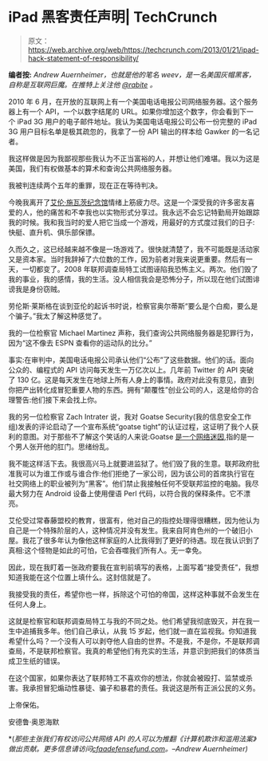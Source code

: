 # iPad 黑客责任声明| TechCrunch

> 原文：<https://web.archive.org/web/https://techcrunch.com/2013/01/21/ipad-hack-statement-of-responsibility/>

**编者按:** *Andrew Auernheimer，也就是他的笔名 weev，是一名美国灰帽黑客，自称是互联网巨魔。在推特上关注他 [@rabite](https://web.archive.org/web/20230330140143/http://twitter.com/rabite) 。*

2010 年 6 月，在开放的互联网上有一个美国电话电报公司网络服务器。这个服务器上有一个 API，一个以数字结尾的 URL。如果你增加这个数字，你会看到下一个 iPad 3G 用户的电子邮件地址。我认为美国电话电报公司公布一份完整的 iPad 3G 用户目标名单是极其疏忽的，我拿了一份 API 输出的样本给 Gawker 的一名记者。

我这样做是因为我鄙视那些我认为不正当富裕的人，并想让他们难堪。我以为这是美国，我们有权做基本的算术和查询公共网络服务器。

我被判连续两个五年的重罪，现在正在等待判决。

今晚我离开了[艾伦·施瓦茨纪念馆](//web.archive.org/web/20230330140143/https://news.cnet.com/8301-10797_3-57564876-235/memorial-service-honors-swartz-as-activist-individual/)情绪上筋疲力尽。这是一个深受我的许多密友喜爱的人，他的痛苦和不幸我也以实物形式分享过。我永远不会忘记特勤局开始跟踪我的时候。我和我当时的爱人把它当成一个游戏，用最好的方式度过我们的日子:快艇、直升机、俱乐部保镖。

久而久之，这已经越来越不像是一场游戏了。很快就清楚了，我不可能既是活动家又是资本家。当时我辞掉了六位数的工作，因为前者对我来说更重要。然后有一天，一切都变了。2008 年联邦调查局特工试图诬陷我恐怖主义。两次。他们毁了我的事业，我的感情，我的生活。没人相信我会是恐怖分子，所以现在他们试图诽谤我是身份窃贼。

劳伦斯·莱斯格在谈到亚伦的起诉书时说，检察官奥尔蒂斯“要么是个白痴，要么是个骗子。”我太了解这种感觉了。

我的一位检察官 Michael Martinez 声称，我们查询公共网络服务器是犯罪行为，因为“这不像去 ESPN 查看你的运动队的比分。”

事实:在审判中，美国电话电报公司承认他们“公布”了这些数据。他们的话。面向公众的、编程式的 API 访问每天发生一万亿次以上。几年前 Twitter 的 API 突破了 130 亿。这是每天发生在地球上所有人身上的事情。政府对此没有意见，直到你把产出转化成冒犯重要人物的东西。拥有“颠覆性”创业公司的人，这是给你的合理警告:他们接下来会找上你。

我的另一位检察官 Zach Intrater 说，我对 Goatse Security(我的信息安全工作组)发表的评论启动了一个宣布系统“goatse tight”的认证过程，这证明了我个人获利的意图。对于那些不了解这个笑话的人来说:Goatse [是一个网络迷因](https://web.archive.org/web/20230330140143/http://knowyourmeme.com/memes/goatse),指的是一个男人张开他的肛门。思绪纷乱。

我不能这样活下去。我很高兴马上就要进监狱了。他们毁了我的生意。联邦政府批准我可以为谁工作或与谁合作:他们拒绝了一家公司，因为该公司的首席执行官在社交网络上的职业被列为“黑客”。他们禁止我接触任何不受联邦监控的电脑。我尽最大努力在 Android 设备上使用俚语 Perl 代码，以符合我的保释条件。它不漂亮。

艾伦受过常春藤盟校的教育，很富有，他对自己的指控处理得很糟糕，因为他认为自己是一个特殊阶层的人，这种情况并没有发生。我来自阿肯色州的一个破旧小屋。我花了很多年认为像他这样家庭的人比我得到了更好的待遇。现在我认识到了真相:这个怪物是如此的可怕，它会吞噬我们所有人。无一幸免。

因此，现在我盯着一张政府要我在宣判前填写的表格，上面写着“接受责任”，我想知道我能在这个位置上填什么。这封信就是了。

我接受我的责任，希望你也一样，拆除这个可怕的帝国，这样这种事就不会发生在任何人身上。

这就是检察官和联邦调查局特工与我的不同之处。他们希望我彻底毁灭，并在我一生中追捕我多年。他们自己承认，从我 15 岁起，他们就一直在监视我。你知道我希望什么吗？一个没有人可以剥夺他人自由的世界。不是我，不是你，不是联邦调查局，不是联邦检察官。我真的希望他们有充实的生活，并意识到把我们的体质当成卫生纸的错误。

在这个国家，如果你表达了联邦特工不喜欢你的想法，你就会被殴打、监禁或杀害。我承担冒犯煽动性暴徒、骗子和暴君的责任。我说这是所有正派公民的义务。

上帝保佑。

安德鲁·奥恩海默

*(*那些主张我们有权访问公共网络 API 的人可以为推翻《计算机欺诈和滥用法案》做出贡献。更多信息请访问[cfaadefensefund.com](https://web.archive.org/web/20230330140143/http://cfaadefensefund.com/)。–Andrew Auernheimer)*